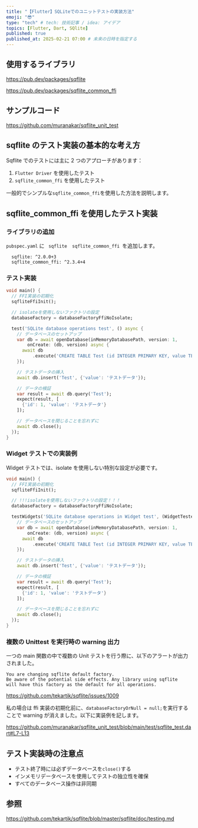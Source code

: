 ```yaml
---
title: "【Flutter】SQLiteでのユニットテストの実装方法"
emoji: "😎"
type: "tech" # tech: 技術記事 / idea: アイデア
topics: [Flutter, Dart, SQlite]
published: true
published_at: 2025-02-21 07:00 # 未来の日時を指定する
---
```


## 使用するライブラリ

https://pub.dev/packages/sqflite

https://pub.dev/packages/sqflite_common_ffi

## サンプルコード

https://github.com/muranakar/sqflite_unit_test

## sqflite のテスト実装の基本的な考え方

Sqflite でのテストには主に 2 つのアプローチがあります：

1. `Flutter Driver` を使用したテスト
2. `sqflite_common_ffi` を使用したテスト

一般的でシンプルな`sqflite_common_ffi`を使用した方法を説明します。

## sqflite_common_ffi を使用したテスト実装

### ライブラリの追加

`pubspec.yaml` に ` sqflite`　`sqflite_common_ffi `を追加します。

```
  sqflite: ^2.0.0+3
  sqflite_common_ffi: ^2.3.4+4
```

### テスト実装

```dart
void main() {
  // FFI実装の初期化
  sqfliteFfiInit();

  // isolateを使用しないファクトリの設定
  databaseFactory = databaseFactoryFfiNoIsolate;

  test('SQLite database operations test', () async {
    // データベースのセットアップ
    var db = await openDatabase(inMemoryDatabasePath, version: 1,
        onCreate: (db, version) async {
      await db
          .execute('CREATE TABLE Test (id INTEGER PRIMARY KEY, value TEXT)');
    });

    // テストデータの挿入
    await db.insert('Test', {'value': 'テストデータ'});

    // データの検証
    var result = await db.query('Test');
    expect(result, [
      {'id': 1, 'value': 'テストデータ'}
    ]);

    // データベースを閉じることを忘れずに
    await db.close();
  });
}
```

### Widget テストでの実装例

Widget テストでは、isolate を使用しない特別な設定が必要です。

```dart
void main() {
  // FFI実装の初期化
  sqfliteFfiInit();

  // !!!isolateを使用しないファクトリの設定！！！
  databaseFactory = databaseFactoryFfiNoIsolate;

  testWidgets('SQLite database operations in Widget test', (WidgetTester tester) async {
    // データベースのセットアップ
    var db = await openDatabase(inMemoryDatabasePath, version: 1,
        onCreate: (db, version) async {
      await db
          .execute('CREATE TABLE Test (id INTEGER PRIMARY KEY, value TEXT)');
    });

    // テストデータの挿入
    await db.insert('Test', {'value': 'テストデータ'});

    // データの検証
    var result = await db.query('Test');
    expect(result, [
      {'id': 1, 'value': 'テストデータ'}
    ]);

    // データベースを閉じることを忘れずに
    await db.close();
  });
}

```

### 複数の Unittest を実行時の warning 出力

一つの main 関数の中で複数の Unit テストを行う際に、以下のアラートが出力されました。

```
You are changing sqflite default factory.
Be aware of the potential side effects. Any library using sqflite
will have this factory as the default for all operations.
```

https://github.com/tekartik/sqflite/issues/1009

私の場合は ffi 実装の初期化前に、`databaseFactoryOrNull = null;`を実行することで warning が消えました。以下に実装例を記します。

https://github.com/muranakar/sqflite_unit_test/blob/main/test/sqflite_test.dart#L7-L13

## テスト実装時の注意点

- テスト終了時には必ずデータベースを`close()`する
- インメモリデータベースを使用してテストの独立性を確保
- すべてのデータベース操作は非同期

## 参照

https://github.com/tekartik/sqflite/blob/master/sqflite/doc/testing.md
